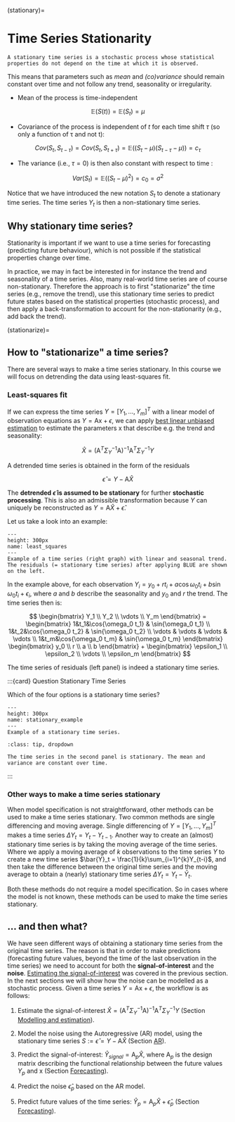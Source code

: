 (stationary)=
# Time Series Stationarity


```{admonition} Definition
A stationary time series is a stochastic process whose statistical properties do not depend on the time at which it is observed.
```

This means that parameters such as *mean* and *(co)variance* should remain constant over time and not follow any trend, seasonality or irregularity.

* Mean of the process is time-independent

$$\mathbb{E}(S(t))=\mathbb{E}(S_t)=\mu$$

* Covariance of the process is independent of $t$ for each time shift $\tau$ (so only a function of τ  and not t):

$$
Cov(S_t,S_{t-\tau})= Cov(S_t,S_{t+\tau}) =\mathbb{E}((S_t-\mu)(S_{t-\tau}-\mu))=c_\tau
$$

* The variance (i.e., $\tau=0$) is then also constant with respect to time :

$$
Var(S_t)=\mathbb{E}((S_t-\mu)^2)=c_0=\sigma^2
$$

Notice that we have introduced the new notation $S_t$ to denote a stationary time series. The time series $Y_t$ is then a non-stationary time series.
## Why stationary time series?

Stationarity is important if we want to use a time series for forecasting (predicting future behaviour), which is not possible if the statistical properties change over time.

In practice, we may in fact be interested in for instance the trend and seasonality of a time series. Also, many real-world time series are of course non-stationary. Therefore the approach is to first "stationarize" the time series (e.g., remove the trend), use this stationary time series to predict future states based on the statistical properties (stochastic process), and then apply a back-transformation to account for the non-stationarity (e.g., add back the trend).

(stationarize)=
## How to "stationarize" a time series?

There are several ways to make a time series stationary. In this course we will focus on detrending the data using least-squares fit.

### Least-squares fit

If we can express the time series $Y=[Y_1, ..., Y_m]^T$ with a linear model of observation equations as $Y = \mathrm{Ax} + \epsilon$, we can apply [best linear unbiased estimation](BLUE) to estimate the parameters $\mathrm{x}$ that describe e.g. the trend and seasonality:

$$
\hat{X}=(\mathrm{A}^T\Sigma_{Y}^{-1}\mathrm{A})^{-1}\mathrm{A}^T\Sigma_{Y}^{-1}Y 
$$

A detrended time series is obtained in the form of the residuals 

$$
\hat{\epsilon} = Y - \mathrm{A}\hat{X}
$$ 

The **detrended $\hat{\epsilon}$ is assumed to be stationary** for further **stochastic processing**. This is also an admissible transformation because $Y$ can uniquely be reconstructed as $Y=\mathrm{A}\hat{X}+\hat{\epsilon}$. 

Let us take a look into an example:

```{figure} ./figs/least_squares.png 
---
height: 300px
name: least_squares
---
Example of a time series (right graph) with linear and seasonal trend. The residuals (= stationary time series) after applying BLUE are shown on the left.
```

In the example above, for each observation $Y_i = y_0+ rt_i+a\cos{\omega_0t_i}+b \sin{\omega_0t_i} +\epsilon_i$, where $a$ and $b$ describe the seasonality and $y_0$ and $r$ the trend. The time series then is:

$$
\begin{bmatrix}
    Y_1 \\ Y_2 \\  \vdots \\ Y_m
\end{bmatrix} = \begin{bmatrix}
    1&t_1&\cos{\omega_0 t_1} & \sin{\omega_0 t_1} \\
     1&t_2&\cos{\omega_0 t_2} & \sin{\omega_0 t_2} \\
       \vdots & \vdots & \vdots & \vdots \\ 
     1&t_m&\cos{\omega_0 t_m} & \sin{\omega_0 t_m}
\end{bmatrix}
\begin{bmatrix}
y_0 \\ r \\ a \\ b \end{bmatrix} + 
\begin{bmatrix}
    \epsilon_1 \\ \epsilon_2 \\  \vdots \\ \epsilon_m
\end{bmatrix}
$$

The time series of residuals (left panel) is indeed a stationary time series.

:::{card} Question Stationary Time Series

Which of the four options is a stationary time series?

```{figure} ./figs/stat_question.png
---
height: 300px
name: stationary_example
---
Example of a stationary time series.
```

````{admonition} Solution
:class: tip, dropdown

The time series in the second panel is stationary. The mean and variance are constant over time.
````
:::



### Other ways to make a time series stationary
When model specification is not straightforward, other methods can be used to make a time series stationary. Two common methods are single differencing and moving average. Single differencing of $Y=[Y_1,...,Y_m]^T$ makes a time series $\Delta Y_t=Y_t - Y_{t-1}$. Another way to create an (almost) stationary time series is by taking the moving average of the time series. Where we apply a moving average of $k$ observations to the time series $Y$ to create a new time series $\bar{Y}_t = \frac{1}{k}\sum_{i=1}^{k}Y_{t-i}$, and then take the difference between the original time series and the moving average to obtain a (nearly) stationary time series $\Delta Y_t = Y_t - \bar{Y}_t$.

Both these methods do not require a model specification. So in cases where the model is not known, these methods can be used to make the time series stationary.


## ... and then what?

We have seen different ways of obtaining a stationary time series from the original time series. The reason is that in order to make predictions (forecasting future values, beyond the time of the last observation in the time series) we need to account for both the **signal-of-interest** and the **noise**. [Estimating the signal-of-interest](modelling_tsa) was covered in the previous section. In the next sections we will show how the noise can be modelled as a stochastic process. Given a time series $Y=\mathrm{Ax}+\epsilon$, the workflow is as follows:

1. Estimate the signal-of-interest $\hat{X}=(\mathrm{A}^T\Sigma_{Y}^{-1}\mathrm{A})^{-1}\mathrm{A}^T\Sigma_{Y}^{-1}Y$ (Section [Modelling and estimation](modelling_tsa)).

2. Model the noise using the Autoregressive (AR) model, using the stationary time series $S:=\hat{\epsilon}=Y-\mathrm{A}\hat{X}$ (Section [AR](AR)).

3. Predict the signal-of-interest: $\hat{Y}_{signal}=\mathrm{A}_p\hat{X}$, where $\mathrm{A}_p$ is the design matrix describing the functional relationship between the future values $Y_p$ and $\mathrm{x}$ (Section [Forecasting](forecast)).

4. Predict the noise $\hat{\epsilon}_p$ based on the AR model.

5. Predict future values of the time series: $\hat{Y}_p=\mathrm{A}_p\hat{X}+\hat{\epsilon}_p$ (Section [Forecasting](forecast)).
